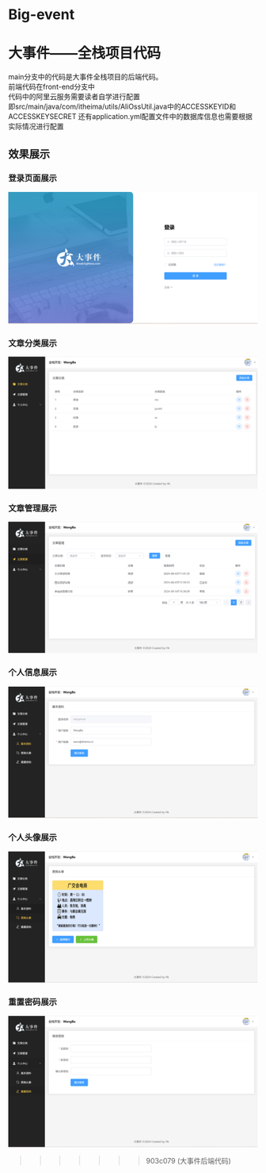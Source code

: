 # Big-event
大事件——全栈项目代码
=======
main分支中的代码是大事件全栈项目的后端代码。  
前端代码在front-end分支中  
代码中的阿里云服务需要读者自学进行配置  
即src/main/java/com/itheima/utils/AliOssUtil.java中的ACCESSKEYID和ACCESSKEYSECRET
还有application.yml配置文件中的数据库信息也需要根据实际情况进行配置  
## 效果展示 
### 登录页面展示 
![登录页面展示](https://github.com/Limerc/Big-event/blob/main/login_show.png)
### 文章分类展示
![文章分类页面展示](https://github.com/Limerc/Big-event/blob/main/category_show.png)
### 文章管理展示
![文章管理展示](https://github.com/Limerc/Big-event/blob/main/maagement_show.png)
### 个人信息展示
![个人信息页面展示](https://github.com/Limerc/Big-event/blob/main/User_show.png)
### 个人头像展示
![个人头像页面展示](https://github.com/Limerc/Big-event/blob/main/Profile_photo.png)
### 重置密码展示
![重置密码页面展示](https://github.com/Limerc/Big-event/blob/main/reset_password.png)

>>>>>>> 903c079 (大事件后端代码)
